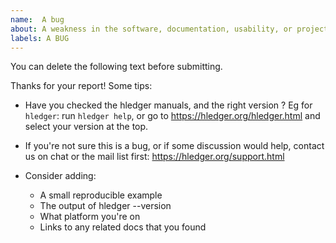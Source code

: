 ```yaml
---
name:  A bug
about: A weakness in the software, documentation, usability, or project
labels: A BUG
---
```


You can delete the following text before submitting.

Thanks for your report! Some tips:

- Have you checked the hledger manuals, and the right version ?
  Eg for `hledger`: run `hledger help`, or go to
  https://hledger.org/hledger.html and select your version at the top.

- If you're not sure this is a bug, or if some discussion would help,
  contact us on chat or the mail list first:
  https://hledger.org/support.html

- Consider adding:
  - A small reproducible example
  - The output of hledger --version
  - What platform you're on
  - Links to any related docs that you found
